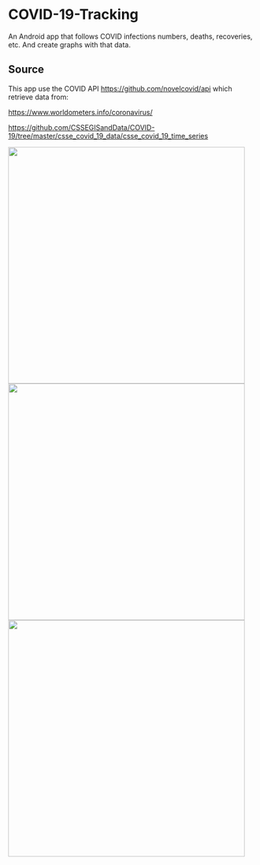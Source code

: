 # COVID-19-Tracking

An Android app that follows COVID infections numbers, deaths, recoveries, etc. And create graphs with that data.

## Source

This app use the COVID API https://github.com/novelcovid/api which retrieve data from:

https://www.worldometers.info/coronavirus/

https://github.com/CSSEGISandData/COVID-19/tree/master/csse_covid_19_data/csse_covid_19_time_series


<img src="https://i.imgur.com/BFXI3bc.jpg" height="480">
<img src="https://i.imgur.com/UQISQa2.jpg" height="480">
<img src="https://i.imgur.com/Be9vVHt.jpg" height="480">


